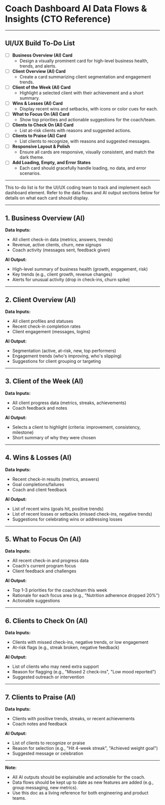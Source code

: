 # Coach Dashboard AI Data Flows & Insights (CTO Reference)

---

## UI/UX Build To-Do List

- [ ] **Business Overview (AI) Card**
  - Design a visually prominent card for high-level business health, trends, and alerts.
- [ ] **Client Overview (AI) Card**
  - Create a card summarizing client segmentation and engagement trends.
- [ ] **Client of the Week (AI) Card**
  - Highlight a selected client with their achievement and a short summary.
- [ ] **Wins & Losses (AI) Card**
  - Display recent wins and setbacks, with icons or color cues for each.
- [ ] **What to Focus On (AI) Card**
  - Show top priorities and actionable suggestions for the coach/team.
- [ ] **Clients to Check On (AI) Card**
  - List at-risk clients with reasons and suggested actions.
- [ ] **Clients to Praise (AI) Card**
  - List clients to recognize, with reasons and suggested messages.
- [ ] **Responsive Layout & Polish**
  - Ensure all cards are responsive, visually consistent, and match the dark theme.
- [ ] **Add Loading, Empty, and Error States**
  - Each card should gracefully handle loading, no data, and error scenarios.

---

This to-do list is for the UI/UX coding team to track and implement each dashboard element. Refer to the data flows and AI output sections below for details on what each card should display.

---

## 1. Business Overview (AI)
**Data Inputs:**
- All client check-in data (metrics, answers, trends)
- Revenue, active clients, churn, new signups
- Coach activity (messages sent, feedback given)

**AI Output:**
- High-level summary of business health (growth, engagement, risk)
- Key trends (e.g., client growth, revenue changes)
- Alerts for unusual activity (drop in check-ins, churn spike)

---

## 2. Client Overview (AI)
**Data Inputs:**
- All client profiles and statuses
- Recent check-in completion rates
- Client engagement (messages, logins)

**AI Output:**
- Segmentation (active, at-risk, new, top performers)
- Engagement trends (who's improving, who's slipping)
- Suggestions for client grouping or targeting

---

## 3. Client of the Week (AI)
**Data Inputs:**
- All client progress data (metrics, streaks, achievements)
- Coach feedback and notes

**AI Output:**
- Selects a client to highlight (criteria: improvement, consistency, milestone)
- Short summary of why they were chosen

---

## 4. Wins & Losses (AI)
**Data Inputs:**
- Recent check-in results (metrics, answers)
- Goal completions/failures
- Coach and client feedback

**AI Output:**
- List of recent wins (goals hit, positive trends)
- List of recent losses or setbacks (missed check-ins, negative trends)
- Suggestions for celebrating wins or addressing losses

---

## 5. What to Focus On (AI)
**Data Inputs:**
- All recent check-in and progress data
- Coach's current program focus
- Client feedback and challenges

**AI Output:**
- Top 1-3 priorities for the coach/team this week
- Rationale for each focus area (e.g., "Nutrition adherence dropped 20%")
- Actionable suggestions

---

## 6. Clients to Check On (AI)
**Data Inputs:**
- Clients with missed check-ins, negative trends, or low engagement
- At-risk flags (e.g., streak broken, negative feedback)

**AI Output:**
- List of clients who may need extra support
- Reason for flagging (e.g., "Missed 2 check-ins", "Low mood reported")
- Suggested outreach or intervention

---

## 7. Clients to Praise (AI)
**Data Inputs:**
- Clients with positive trends, streaks, or recent achievements
- Coach notes and feedback

**AI Output:**
- List of clients to recognize or praise
- Reason for selection (e.g., "Hit 4-week streak", "Achieved weight goal")
- Suggested message or celebration

---

**Note:**
- All AI outputs should be explainable and actionable for the coach.
- Data flows should be kept up to date as new features are added (e.g., group messaging, new metrics).
- Use this doc as a living reference for both engineering and product teams. 